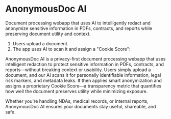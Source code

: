 # AnonymousDoc AI

Document processing webapp that uses AI to intelligently redact and anonymize sensitive information in PDFs, contracts, and reports while preserving document utility and context.

1. Users upload a document. 
2. The app uses AI to scan it and assign a "Cookie Score":

AnonymousDoc AI is a privacy-first document processing webapp that uses intelligent redaction to protect sensitive information in PDFs, contracts, and reports—without breaking context or usability. Users simply upload a document, and our AI scans it for personally identifiable information, legal risk markers, and metadata leaks. It then applies smart anonymization and assigns a proprietary Cookie Score—a transparency metric that quantifies how well the document preserves utility while minimizing exposure.

Whether you're handling NDAs, medical records, or internal reports, AnonymousDoc AI ensures your documents stay useful, shareable, and safe.

